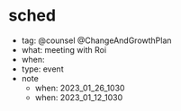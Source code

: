 # sched
- tag: @counsel @ChangeAndGrowthPlan
- what: meeting with Roi
- when:
- type: event
- note
  - when: 2023_01_26_1030
  - when: 2023_01_12_1030
